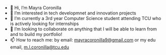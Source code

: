 - 👋 Hi, I’m Mayra Coronilla
- 👀 I’m interested in tech developmnet and innovation projects
- 🌱 I’m currently a 3rd year Computer Science student attending TCU who is actively looking for internships
- 💞️ I’m looking to collaborate on anything that I will be able to learn from and to build my portfolio!
- 📫 How to reach me: by email: mayracoronilla9@gmail.com or my edu email, m.l.coronilla@tcu.edu

<!---
mycoro/mycoro is a ✨ special ✨ repository because its `README.md` (this file) appears on your GitHub profile.
You can click the Preview link to take a look at your changes.
--->
